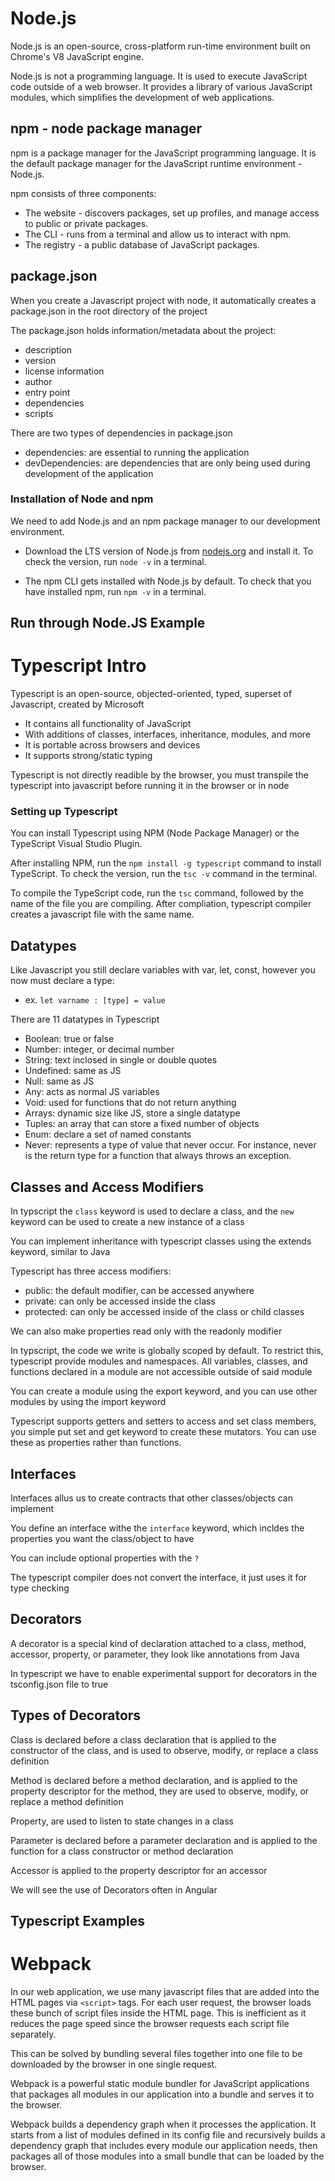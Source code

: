 # Node.js

Node.js is an open-source, cross-platform run-time environment built on Chrome's V8 JavaScript engine.

Node.js is not a programming language. It is used to execute JavaScript code outside of a web browser. It provides a library of various JavaScript modules, which simplifies the development of web applications.

## npm - node package manager

npm is a package manager for the JavaScript programming language. It is the default package manager for the JavaScript runtime environment -Node.js. 

npm consists of three components:
-  The website - discovers packages, set up profiles, and manage access to public or private packages. 
-  The CLI  - runs from a terminal and allow us to interact with npm. 
-  The registry  - a public database of JavaScript packages.

## package.json

When you create a Javascript project with node, it automatically creates a package.json in the root directory of the project

The package.json holds information/metadata about the project:

-   description
-   version
-   license information
-   author
-   entry point
-   dependencies
-   scripts

There are two types of dependencies in package.json

-   dependencies: are essential to running the application
-   devDependencies: are dependencies that are only being used during development of the application

### Installation of Node and npm

We need to add Node.js and an npm package manager to our development environment.

* Download the LTS version of Node.js from [nodejs.org](https://nodejs.org/en/) and install it. To check the version, run `node -v` in a terminal.

* The npm CLI gets installed with Node.js by default. To check that you have installed npm, run `npm -v` in a  terminal. 

## Run through Node.JS Example

# Typescript Intro

Typescript is an open-source, objected-oriented, typed, superset of Javascript, created by Microsoft

-   It contains all functionality of JavaScript
-   With additions of classes, interfaces, inheritance, modules, and more
-   It is portable across browsers and devices
-   It supports strong/static typing

Typescript is not directly readible by the browser, you must transpile the typescript into javascript before running it in the browser or in node

### Setting up Typescript

You can install Typescript using NPM (Node Package Manager) or the TypeScript Visual Studio Plugin.

After installing NPM, run the `npm install -g typescript` command to install TypeScript. To check the version, run the `tsc -v` command in the terminal. 

To compile the TypeScript code, run the `tsc` command, followed by the name of the file you are compiling. After compliation, typescript compiler creates a javascript file with the same name.

## Datatypes

Like Javascript you still declare variables with var, let, const, however you now must declare a type:

-   ex. `let varname : [type] = value`

There are 11 datatypes in Typescript

-   Boolean: true or false
-   Number: integer, or decimal number
-   String: text inclosed in single or double quotes
-   Undefined: same as JS
-   Null: same as JS
-   Any: acts as normal JS variables
-   Void: used for functions that do not return anything
-   Arrays: dynamic size like JS, store a single datatype
-   Tuples: an array that can store a fixed number of objects
-   Enum: declare a set of named constants
-   Never: represents a type of value that never occur. For instance, never is the return type for a    function that always throws an exception.

## Classes and Access Modifiers

In typscript the `class` keyword is used to declare a class, and the `new` keyword can be used to create a new instance of a class

You can implement inheritance with typescript classes using the extends keyword, similar to Java

Typescript has three access modifiers:

-   public: the default modifier, can be accessed anywhere
-   private: can only be accessed inside the class
-   protected: can only be accessed inside of the class or child classes

We can also make properties read only with the readonly modifier

In typscript, the code we write is globally scoped by default. To restrict this, typescript provide modules and namespaces. All variables, classes, and functions declared in a module are not accessible outside of said module

You can create a module using the export keyword, and you can use other modules by using the import keyword

Typescript supports getters and setters to access and set class members, you simple put set and get keyword to create these mutators. You can use these as properties rather than functions.

## Interfaces

Interfaces allus us to create contracts that other classes/objects can implement

You define an interface withe the `interface` keyword, which incldes the properties you want the class/object to have

You can include optional properties with the `?`

The typescript compiler does not convert the interface, it just uses it for type checking

## Decorators

A decorator is a special kind of declaration attached to a class, method, accessor, property, or parameter, they look like annotations from Java

In typescript we have to enable experimental support for decorators in the tsconfig.json file to true

## Types of Decorators

Class is declared before a class declaration that is applied to the constructor of the class, and is used to observe, modify, or replace a class definition

Method is declared before a method declaration, and is applied to the property descriptor for the method, they are used to observe, modify, or replace a method definition

Property, are used to listen to state changes in a class

Parameter is declared before a parameter declaration and is applied to the function for a class constructor or method declaration

Accessor is applied to the property descriptor for an accessor

We will see the use of Decorators often in Angular

## Typescript Examples

# Webpack

In our web application, we use many javascript files that are added into the HTML pages via `<script>` tags.  For each user request, the browser loads these bunch of script files inside the HTML page. This is inefficient as it reduces the page speed since the browser requests each script file separately.

This can be solved by bundling several files together into one file to be downloaded by the browser in one single request.

Webpack is a powerful static module bundler for JavaScript applications that packages all modules in our application into a bundle and serves it to the browser.

Webpack builds a dependency graph  when it processes the application. It starts from a list of modules defined in its config file and recursively builds a dependency graph that includes every module our application needs, then packages all of those modules into a small bundle that can be loaded by the browser.